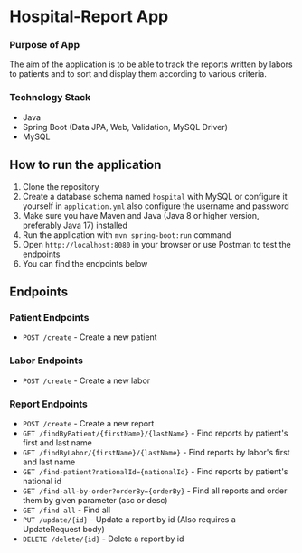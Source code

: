 
# Hospital-Report App

### Purpose of App
The aim of the application is to be able to track the reports written
by labors to patients and to sort and display them according to various criteria.

### Technology Stack
- Java
- Spring Boot (Data JPA, Web, Validation, MySQL Driver)
- MySQL

## How to run the application
1. Clone the repository
2. Create a database schema named `hospital` with MySQL or configure it yourself in `application.yml` also configure the username and password
3. Make sure you have Maven and Java (Java 8 or higher version, preferably Java 17) installed
4. Run the application with `mvn spring-boot:run` command
5. Open `http://localhost:8080` in your browser or use Postman to test the endpoints
6. You can find the endpoints below

## Endpoints
### Patient Endpoints
- `POST /create` - Create a new patient

### Labor Endpoints
- `POST /create` - Create a new labor

### Report Endpoints
- `POST /create` - Create a new report
- `GET /findByPatient/{firstName}/{lastName}` - Find reports by patient's first and last name
- `GET /findByLabor/{firstName}/{lastName}` - Find reports by labor's first and last name
- `GET /find-patient?nationalId={nationalId}` - Find reports by patient's national id
- `GET /find-all-by-order?orderBy={orderBy}` - Find all reports and order them by given parameter (asc or desc)
- `GET /find-all` - Find all
- `PUT /update/{id}` - Update a report by id (Also requires a UpdateRequest body)
- `DELETE /delete/{id}` - Delete a report by id